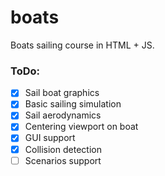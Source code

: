 # boats
Boats sailing course in HTML + JS.

### ToDo:
- [x] Sail boat graphics
- [x] Basic sailing simulation
- [x] Sail aerodynamics
- [x] Centering viewport on boat
- [x] GUI support
- [x] Collision detection
- [ ] Scenarios support
